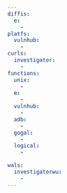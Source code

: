 ```yaml
---
diffis:
  e:
    -
platfs:
  vulnhub:
    -
curls:
  investigator:
    -
functions:
  unix:
    -
  e:
    -
  vulnhub:
    -
  adb:
    -
  gogal:
    -
  logical:
    -

wals:
  investigatorwu:
    -
---
```


